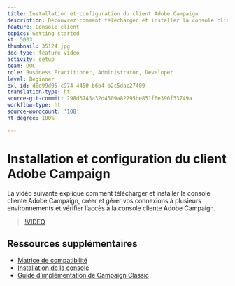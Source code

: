 ```yaml
---
title: Installation et configuration du client Adobe Campaign
description: Découvrez comment télécharger et installer la console client Adobe Campaign, créer et gérer vos connexions à plusieurs environnements et vérifier l’accès à la console client Adobe Campaign.
feature: Console client
topics: Getting started
kt: 5003
thumbnail: 35124.jpg
doc-type: feature video
activity: setup
team: DOC
role: Business Practitioner, Administrator, Developer
level: Beginner
exl-id: d8d99d05-c974-4450-b6b4-b2c5dac27409
translation-type: ht
source-git-commit: 298d3745a32d4509a82295be851f6e390f33749a
workflow-type: ht
source-wordcount: '108'
ht-degree: 100%

---
```


# Installation et configuration du client Adobe Campaign

La vidéo suivante explique comment télécharger et installer la console cliente Adobe Campaign, créer et gérer vos connexions à plusieurs environnements et vérifier l’accès à la console cliente Adobe Campaign.

>[!VIDEO](https://video.tv.adobe.com/v/35124?quality=12)

## Ressources supplémentaires

* [Matrice de compatibilité](https://helpx.adobe.com/fr/campaign/kb/compatibility-matrix.html)
* [Installation de la console](https://docs.adobe.com/content/help/fr-FR/campaign-classic/using/installing-campaign-classic/installing-campaign-in-windows-/installing-the-client-console.html)
* [Guide d’implémentation de Campaign Classic](https://helpx.adobe.com/fr/campaign/kb/acc-implementation.html)
